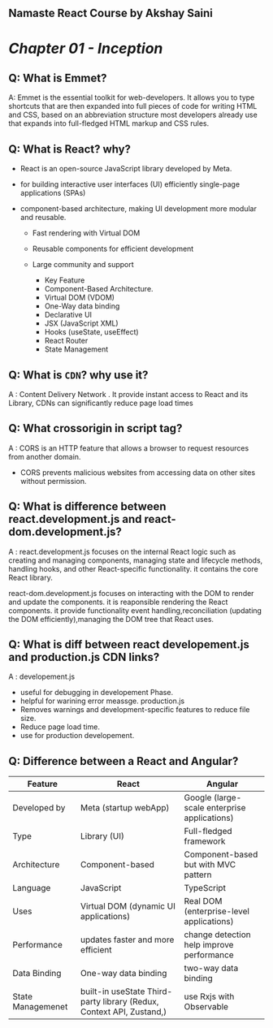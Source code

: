 
## Namaste React Course by Akshay Saini
# _Chapter 01 - Inception_

## Q: What is Emmet?
A: Emmet is the essential toolkit for web-developers. It allows you to type shortcuts that are then expanded into full pieces of code for writing HTML and CSS, based on an abbreviation structure most developers already use that expands into full-fledged HTML markup and CSS rules.


## Q: What is React? why?
- React is an open-source JavaScript library developed by Meta.
-  for building interactive user interfaces (UI) efficiently single-page applications (SPAs)
- component-based architecture, making UI development more modular and reusable.

    - Fast rendering with Virtual DOM
    - Reusable components for efficient development
    - Large community and support 

        - Key Feature
        - Component-Based Architecture.
        - Virtual DOM (VDOM)
        - One-Way data binding
        - Declarative UI
        - JSX (JavaScript XML)
        - Hooks (useState, useEffect)
        - React Router
        - State Management




## Q: What is `CDN`? why use it?
A : Content Delivery Network . It provide instant access to React and its Library, CDNs can significantly reduce page load times


## Q: What crossorigin in script tag?
A : CORS is an HTTP feature that allows a browser to request resources from another domain.
 - CORS prevents malicious websites from accessing data on other sites without permission. 



## Q: What is difference between react.development.js and react-dom.development.js?
A : react.development.js focuses on the internal React logic such as creating and managing components, managing state and lifecycle methods, handling hooks, and other React-specific functionality. it contains the core React library.

react-dom.development.js focuses on interacting with the DOM to render and update the components. it is reaponsible rendering the React components. it provide functionality event handling,reconciliation (updating the DOM efficiently),managing the DOM tree that React uses.


## Q: What is diff between react developement.js  and production.js CDN links?
A : 
developement.js
- useful for debugging in developement Phase.
- helpful for warining error meassge.
production.js
- Removes warnings and development-specific features to reduce file size.
- Reduce page load time.
- use for production developement.



## Q: Difference between a React and Angular?

| Feature | React | Angular |
| --- | --- | --- |
| Developed by |Meta (startup webApp)|Google (large-scale enterprise applications)|
| Type | Library (UI) | Full-fledged framework
| Architecture | Component-based | Component-based but with MVC pattern
| Language | JavaScript | TypeScript
| Uses | Virtual DOM (dynamic UI applications) | Real DOM (enterprise-level applications)
| Performance | updates faster and more efficient |change detection help improve performance
| Data Binding | One-way data binding |  two-way data binding
State Managemenet | built-in useState Third-party library (Redux, Context API, Zustand,) | use Rxjs with Observable 

